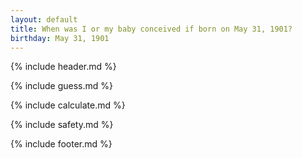 ```yaml
---
layout: default
title: When was I or my baby conceived if born on May 31, 1901?
birthday: May 31, 1901
---
```


{% include header.md %}

{% include guess.md %}

{% include calculate.md %}

{% include safety.md %}

{% include footer.md %}



